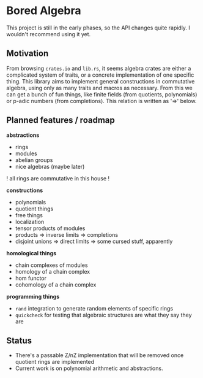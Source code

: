 # Bored Algebra

This project is still in the early phases, so the API changes quite rapidly. 
I wouldn't recommend using it yet.

## Motivation

From browsing `crates.io` and `lib.rs`, it seems algebra crates are either 
a complicated system of traits, or a concrete implementation of one specific thing. 
This library aims to implement general constructions in commutative algebra, using only as
many traits and macros as necessary. From this we can get a bunch of fun things, like
finite fields (from quotients, polynomials) or p-adic numbers (from completions). This 
relation is written as '=>' below.

## Planned features / roadmap

**abstractions**

* rings
* modules
* abelian groups
* nice algebras (maybe later)

! all rings are commutative in this house ! 

**constructions**

* polynomials
* quotient things
* free things
* localization
* tensor products of modules
* products => inverse limits => completions
* disjoint unions => direct limits => some cursed stuff, apparently

**homological things**

* chain complexes of modules
* homology of a chain complex
* hom functor
* cohomology of a chain complex

**programming things**

* `rand` integration to generate random elements of specific rings
* `quickcheck` for testing that algebraic structures are what they say they are

## Status

* There's a passable Z/nZ implementation that will be removed once quotient rings are implemented
* Current work is on polynomial arithmetic and abstractions. 
